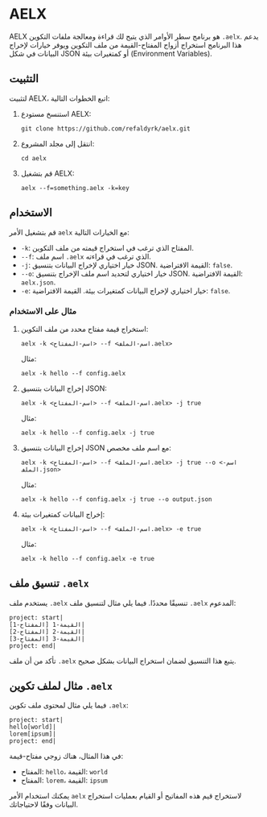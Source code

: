 # AELX

AELX هو برنامج سطر الأوامر الذي يتيح لك قراءة ومعالجة ملفات التكوين `.aelx`. يدعم هذا البرنامج استخراج أزواج المفتاح-القيمة من ملف التكوين ويوفر خيارات لإخراج البيانات في شكل JSON أو كمتغيرات بيئة (Environment Variables).

## التثبيت

لتثبيت AELX، اتبع الخطوات التالية:

1. استنسخ مستودع AELX:

   ```shell
   git clone https://github.com/refaldyrk/aelx.git
   ```

2. انتقل إلى مجلد المشروع:

   ```shell
   cd aelx
   ```

3. قم بتشغيل AELX:

   ```shell
   aelx --f=something.aelx -k=key
   ```

## الاستخدام

قم بتشغيل الأمر `aelx` مع الخيارات التالية:

- `-k`: المفتاح الذي ترغب في استخراج قيمته من ملف التكوين.
- `--f`: اسم ملف `.aelx` الذي ترغب في قراءته.
- `-j`: خيار اختياري لإخراج البيانات بتنسيق JSON. القيمة الافتراضية: `false`.
- `--o`: خيار اختياري لتحديد اسم ملف الإخراج بتنسيق JSON. القيمة الافتراضية: `aelx.json`.
- `-e`: خيار اختياري لإخراج البيانات كمتغيرات بيئة. القيمة الافتراضية: `false`.

### مثال على الاستخدام

1. استخراج قيمة مفتاح محدد من ملف التكوين:

   ```shell
   aelx -k <اسم-المفتاح> --f <اسم-الملف.aelx>
   ```

   مثال:
   ```shell
   aelx -k hello --f config.aelx
   ```

2. إخراج البيانات بتنسيق JSON:

   ```shell
   aelx -k <اسم-المفتاح> --f <اسم-الملف.aelx> -j true
   ```

   مثال:
   ```shell
   aelx -k hello --f config.aelx -j true
   ```

3. إخراج البيانات بتنسيق JSON مع اسم ملف مخصص:

   ```shell
   aelx -k <اسم-المفتاح> --f <اسم-الملف.aelx> -j true --o <اسم-الملف.json>
   ```

   مثال:
   ```shell
   aelx -k hello --f config.aelx -j true --o output.json
   ```

4. إخراج البيانات كمتغيرات بيئة:

   ```shell
   aelx -k <اسم-المفتاح> --f <اسم-الملف.aelx> -e true
   ```

   مثال:
   ```shell
   aelx -k hello --f config.aelx -e true
   ```

## تنسيق ملف `.aelx`

يستخدم ملف `.aelx` تنسيقًا محددًا. فيما يلي مثال لتنسيق ملف `.aelx` المدعوم:

```
project: start|
[المفتاح-1] القيمة-1|
[المفتاح-2] القيمة-2|
[المفتاح-3] القيمة-3|
project: end|
```

تأكد من أن ملف `.aelx` يتبع هذا التنسيق لضمان استخراج البيانات بشكل صحيح.

## مثال لملف تكوين `.aelx`

فيما يلي مثال لمحتوى ملف تكوين `.aelx`:

```
project: start|
hello[world]|
lorem[ipsum]|
project: end|
```

في هذا المثال، هناك زوجي مفتاح-قيمة:

- المفتاح: `hello`، القيمة: `world`
- المفتاح: `lorem`، القيمة: `ipsum`

يمكنك استخدام الأمر `aelx` لاستخراج قيم هذه المفاتيح أو القيام بعمليات استخراج البيانات وفقًا لاحتياجاتك.